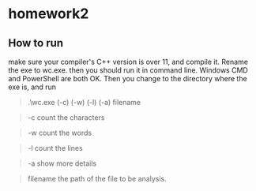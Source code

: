 # homework2
## How to run 
make sure your compiler's C++ version is over 11, and compile it. Rename the exe to wc.exe.
then you should run it in command line. Windows CMD and PowerShell are both OK.
Then you change to the directory where the exe is, and run
> .\wc.exe (-c) (-w) (-l) (-a) filename

> -c count the characters

> -w count the words

> -l count the lines

> -a show more details

> filename the path of the file to be analysis.




